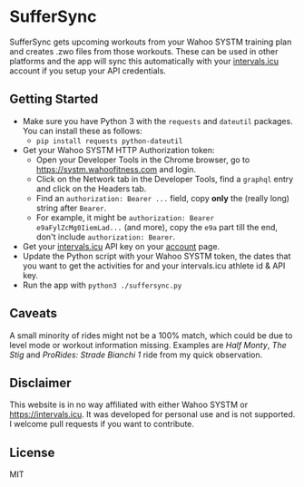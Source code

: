 # SufferSync

SufferSync gets upcoming workouts from your Wahoo SYSTM training plan and creates .zwo files from those workouts. These can be used in other platforms and the app will sync this automatically with your [intervals.icu](https://intervals.icu) account if you setup your API credentials.

## Getting Started
- Make sure you have Python 3 with the `requests` and `dateutil` packages. You can install these as follows:
    - `pip install requests python-dateutil`
- Get your Wahoo SYSTM HTTP Authorization token:
    - Open your Developer Tools in the Chrome browser, go to https://systm.wahoofitness.com and login. 
    - Click on the Network tab in the Developer Tools, find a `graphql` entry and click on the Headers tab.
    - Find an `authorization: Bearer ...` field, copy **only** the (really long) string after `Bearer`.
    - For example, it might be `authorization: Bearer e9aFylZcMg0IiemLad...` (and more), copy the `e9a` part till the end, don't include `authorization: Bearer`.
- Get your [intervals.icu](https://intervals.icu) API key on your [account](https://intervals.icu/settings) page.
- Update the Python script with your Wahoo SYSTM token, the dates that you want to get the activities for and your intervals.icu athlete id & API key.
- Run the app with `python3 ./suffersync.py`

## Caveats
A small minority of rides might not be a 100% match, which could be due to level mode or workout information missing. Examples are _Half Monty_, _The Stig_ and _ProRides: Strade Bianchi 1_ ride from my quick observation.

## Disclaimer
This website is in no way affiliated with either Wahoo SYSTM or https://intervals.icu. It was developed for personal use and is not supported. I welcome pull requests if you want to contribute.

## License
MIT